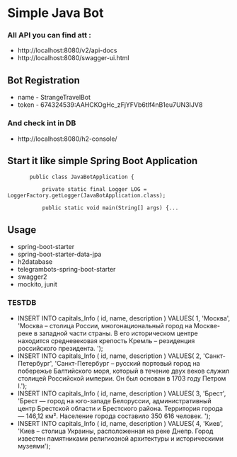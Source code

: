 # Simple Java Bot

### All API you can find att :
- http://localhost:8080/v2/api-docs
- http://localhost:8080/swagger-ui.html 

## Bot Registration
- name - StrangeTravelBot
- token - 674324539:AAHCKOgHc_zFjYFVb6tIf4nB1eu7UN3IJV8
    
### And check int in DB 
- http://localhost:8080/h2-console/
    
## Start it like simple Spring Boot Application
```@SpringBootApplication
       public class JavaBotApplication {
       
           private static final Logger LOG = LoggerFactory.getLogger(JavaBotApplication.class);
       
           public static void main(String[] args) {...
```
           
## Usage 
- spring-boot-starter
- spring-boot-starter-data-jpa
- h2database
- telegrambots-spring-boot-starter
- swagger2
- mockito, junit
    
### TESTDB
- INSERT INTO capitals_Info ( id, name, description )
         VALUES( 1, 'Москва', 'Москва – столица России, многонациональный город на Москве-реке в западной части страны. В его историческом центре находится средневековая крепость Кремль – резиденция российского президента. ');
- INSERT INTO capitals_Info ( id, name, description )
         VALUES( 2, 'Санкт-Петербург', 'Санкт-Петербург – русский портовый город на побережье Балтийского моря, который в течение двух веков служил столицей Российской империи. Он был основан в 1703 году Петром I.');
- INSERT INTO capitals_Info ( id, name, description )
         VALUES( 3, 'Брест', 'Брест — город на юго-западе Белоруссии, административный центр Брестской области и Брестского района. Территория города — 146,12 км². Hаселение города составило 350 616 человек. ');
- INSERT INTO capitals_Info ( id, name, description )
         VALUES( 4, 'Киев', 'Киев – столица Украины, расположенная на реке Днепр. Город известен памятниками религиозной архитектуры и историческими музеями');
